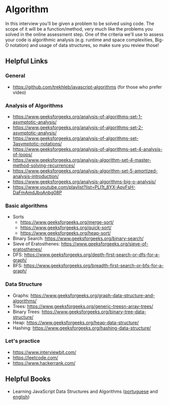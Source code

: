 # Algorithm

In this interview you'll be given a problem to be solved using code. The scope of it will be a function/method, very much like the problems you solved in the online assessment step.
One of the criteria we'll use to assess your code is algorithmic analysis (e.g. runtime and space complexities, Big-O notation) and usage of data structures, so make sure you review those!

## Helpful Links
### General
- https://github.com/trekhleb/javascript-algorithms (for those who prefer video)

### Analysis of Algorithms
- https://www.geeksforgeeks.org/analysis-of-algorithms-set-1-asymptotic-analysis/
- https://www.geeksforgeeks.org/analysis-of-algorithms-set-2-asymptotic-analysis/
- https://www.geeksforgeeks.org/analysis-of-algorithms-set-3asymptotic-notations/
- https://www.geeksforgeeks.org/analysis-of-algorithms-set-4-analysis-of-loops/
- https://www.geeksforgeeks.org/analysis-algorithm-set-4-master-method-solving-recurrences/
- https://www.geeksforgeeks.org/analysis-algorithm-set-5-amortized-analysis-introduction/
- https://www.geeksforgeeks.org/analysis-algorithms-big-o-analysis/
- https://www.youtube.com/playlist?list=PLI1t_8YX-ApvFsH-DaFmAmdJboAnbg08P

### Basic algorithms
- Sorts 
  - https://www.geeksforgeeks.org/merge-sort/
  - https://www.geeksforgeeks.org/quick-sort/
  - https://www.geeksforgeeks.org/heap-sort/
- Binary Search: https://www.geeksforgeeks.org/binary-search/
- Sieve of Eratosthenes: https://www.geeksforgeeks.org/sieve-of-eratosthenes/
- DFS: https://www.geeksforgeeks.org/depth-first-search-or-dfs-for-a-graph/
- BFS: https://www.geeksforgeeks.org/breadth-first-search-or-bfs-for-a-graph/

### Data Structure
- Graphs: https://www.geeksforgeeks.org/graph-data-structure-and-algorithms/
- Trees: https://www.geeksforgeeks.org/generic-treesn-array-trees/
- Binary Trees: https://www.geeksforgeeks.org/binary-tree-data-structure/
- Heap: https://www.geeksforgeeks.org/heap-data-structure/
- Hashing: https://www.geeksforgeeks.org/hashing-data-structure/

### Let's practice
- https://www.interviewbit.com/
- https://leetcode.com/
- https://www.hackerrank.com/

## Helpful Books
- Learning JavaScript Data Structures and Algorithms ([portuguese](https://www.amazon.com.br/Estruturas-dados-algoritmos-com-JavaScript-ebook/dp/B07P6SZJVQ/ref=asc_df_B07P6SZJVQ/) and [english](https://www.amazon.com.br/Learning-JavaScript-Data-Structures-Algorithms-ebook/dp/B077NB5H6Y/ref=pd_sbs_351_4/140-8222808-8166920))
